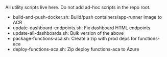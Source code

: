 All utility scripts live here. Do not add ad-hoc scripts in the repo root.

- build-and-push-docker.sh: Build/push containers/app-runner image to ACR
- update-dashboard-endpoints.sh: Fix dashboard HTML endpoints
- update-all-dashboards.sh: Bulk version of the above
- package-functions-aca.sh: Create a zip with prod deps for functions-aca
- deploy-functions-aca.sh: Zip deploy functions-aca to Azure

